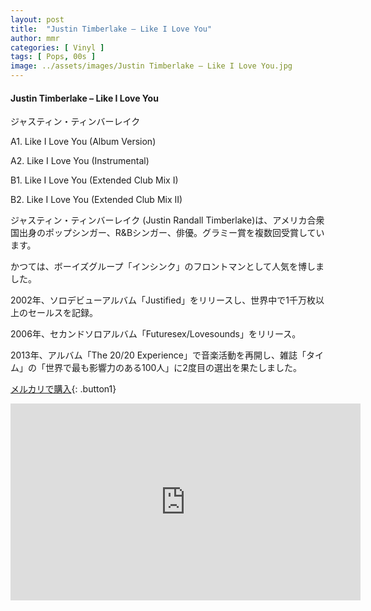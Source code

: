 ```yaml
---
layout: post
title:  "Justin Timberlake – Like I Love You"
author: mmr
categories: [ Vinyl ]
tags: [ Pops, 00s ]
image: ../assets/images/Justin Timberlake – Like I Love You.jpg
---
```


#### Justin Timberlake – Like I Love You

ジャスティン・ティンバーレイク

A1. Like I Love You (Album Version)

A2. Like I Love You (Instrumental)

B1. Like I Love You (Extended Club Mix I)

B2. Like I Love You (Extended Club Mix II)

ジャスティン・ティンバーレイク (Justin Randall Timberlake)は、アメリカ合衆国出身のポップシンガー、R&Bシンガー、俳優。グラミー賞を複数回受賞しています。

かつては、ボーイズグループ「インシンク」のフロントマンとして人気を博しました。

2002年、ソロデビューアルバム「Justified」をリリースし、世界中で1千万枚以上のセールスを記録。

2006年、セカンドソロアルバム「Futuresex/Lovesounds」をリリース。

2013年、アルバム「The 20/20 Experience」で音楽活動を再開し、雑誌「タイム」の「世界で最も影響力のある100人」に2度目の選出を果たしました。


[メルカリで購入](https://jp.mercari.com/item/m72848446961?afid=6142608987){: .button1}


<iframe width="560" height="315" src="https://www.youtube.com/embed/8NUj0B1IoiM?si=m25YnUvOMt-ZEi7N" title="YouTube video player" frameborder="0" allow="accelerometer; autoplay; clipboard-write; encrypted-media; gyroscope; picture-in-picture; web-share" referrerpolicy="strict-origin-when-cross-origin" allowfullscreen></iframe>
